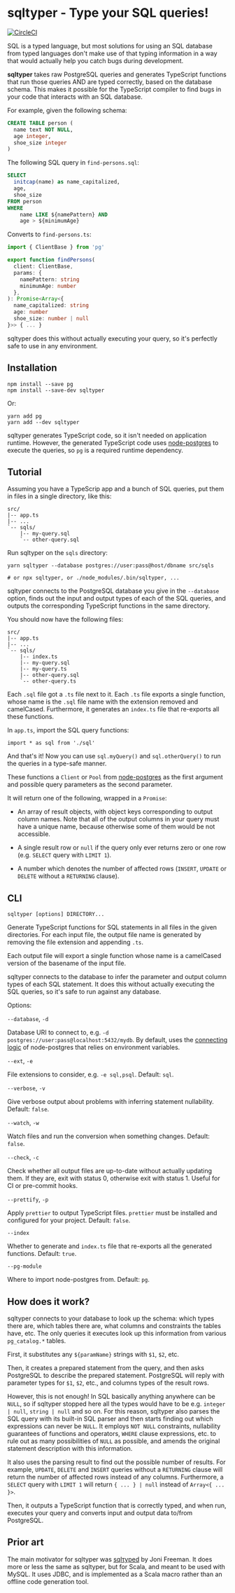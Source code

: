 # sqltyper - Type your SQL queries!

[![CircleCI](https://circleci.com/gh/akheron/sqltyper.svg?style=shield)](https://circleci.com/gh/akheron/sqltyper)

SQL is a typed language, but most solutions for using an SQL database
from typed languages don't make use of that typing information in a
way that would actually help you catch bugs during development.

**sqltyper** takes raw PostgreSQL queries and generates TypeScript
functions that run those queries AND are typed correctly, based on the
database schema. This makes it possible for the TypeScript compiler to
find bugs in your code that interacts with an SQL database.

For example, given the following schema:

```sql
CREATE TABLE person (
  name text NOT NULL,
  age integer,
  shoe_size integer
)
```

The following SQL query in `find-persons.sql`:

```sql
SELECT
  initcap(name) as name_capitalized,
  age,
  shoe_size
FROM person
WHERE
    name LIKE ${namePattern} AND
    age > ${minimumAge}
```

Converts to `find-persons.ts`:

```typescript
import { ClientBase } from 'pg'

export function findPersons(
  client: ClientBase,
  params: {
    namePattern: string
    minimumAge: number
  },
): Promise<Array<{
  name_capitalized: string
  age: number
  shoe_size: number | null
}>> { ... }
```

sqltyper does this without actually executing your query, so it's
perfectly safe to use in any environment.


## Installation

```
npm install --save pg
npm install --save-dev sqltyper
```

Or:

```
yarn add pg
yarn add --dev sqltyper
```

sqltyper generates TypeScript code, so it isn't needed on
application runtime. However, the generated TypeScript code uses
[node-postgres] to execute the queries, so `pg` is a required runtime
dependency.


[node-postgres]: https://node-postgres.com/


## Tutorial

Assuming you have a TypeScrip app and a bunch of SQL queries, put them
in files in a single directory, like this:

```
src/
|-- app.ts
|-- ...
`-- sqls/
    |-- my-query.sql
    `-- other-query.sql
```

Run sqltyper on the `sqls` directory:

```
yarn sqltyper --database postgres://user:pass@host/dbname src/sqls 

# or npx sqltyper, or ./node_modules/.bin/sqltyper, ...
```

sqltyper connects to the PostgreSQL database you give in the
`--database` option, finds out the input and output types of each of
the SQL queries, and outputs the corresponding TypeScript functions in
the same directory.

You should now have the following files:
```
src/
|-- app.ts
|-- ...
`-- sqls/
    |-- index.ts
    |-- my-query.sql
    |-- my-query.ts
    |-- other-query.sql
    `-- other-query.ts
```

Each `.sql` file got a `.ts` file next to it. Each `.ts` file exports
a single function, whose name is the `.sql` file name with the
extension removed and camelCased. Furthermore, it generates an
`index.ts` file that re-exports all these functions.

In `app.ts`, import the SQL query functions:

```
import * as sql from './sql'
```

And that's it! Now you can use `sql.myQuery()` and `sql.otherQuery()`
to run the queries in a type-safe manner.

These functions a `Client` or `Pool` from [node-postgres] as the first
argument and possible query parameters as the second parameter.

It will return one of the following, wrapped in a `Promise`:

- An array of result objects, with object keys corresponding to output
  column names. Note that all of the output columns in your query must
  have a unique name, because otherwise some of them would be not
  accessible.

- A single result row or `null` if the query only ever returns zero or
  one row (e.g. `SELECT` query with `LIMIT 1`).

- A number which denotes the number of affected rows (`INSERT`,
  `UPDATE` or `DELETE` without a `RETURNING` clause).


## CLI

```
sqltyper [options] DIRECTORY...
```

Generate TypeScript functions for SQL statements in all files in the
given directories. For each input file, the output file name is
generated by removing the file extension and appending `.ts`.

Each output file will export a single function whose name is a
camelCased version of the basename of the input file.

sqltyper connects to the database to infer the parameter and output
column types of each SQL statement. It does this without actually
executing the SQL queries, so it's safe to run against any database.

Options:

`--database`, `-d`

Database URI to connect to, e.g. `-d postgres://user:pass@localhost:5432/mydb`.
By default, uses the [connecting logic] of node-postgres that
relies on environment variables.

`--ext`, `-e`

File extensions to consider, e.g. `-e sql,psql`. Default: `sql`.

`--verbose`, `-v`

Give verbose output about problems with inferring statement
nullability. Default: `false`.

`--watch`, `-w`

Watch files and run the conversion when something changes. Default:
`false`.

`--check`, `-c`

Check whether all output files are up-to-date without actually
updating them. If they are, exit with status 0, otherwise exit with
status 1. Useful for CI or pre-commit hooks.

`--prettify`, `-p`

Apply `prettier` to output TypeScript files. `prettier` must be
installed and configured for your project. Default: `false`.

`--index`

Whether to generate and `index.ts` file that re-exports all the
generated functions. Default: `true`.

`--pg-module`

Where to import node-postgres from. Default: `pg`.

[connecting logic]: https://node-postgres.com/features/connecting


## How does it work?

sqltyper connects to your database to look up the schema: which
types there are, which tables there are, what columns and constraints
the tables have, etc. The only queries it executes look up this
information from various `pg_catalog.*` tables.

First, it substitutes any `${paramName}` strings with `$1`, `$2`, etc.

Then, it creates a prepared statement from the query, and then asks
PostgreSQL to describe the prepared statement. PostgreSQL will reply
with parameter types for `$1`, `$2`, etc., and columns types of the
result rows.

However, this is not enough! In SQL basically anything anywhere can be
`NULL`, so if sqltyper stopped here all the types would have to be
e.g. `integer | null`, `string | null` and so on. For this reason,
sqltyper also parses the SQL query with its built-in SQL parser and
then starts finding out which expressions can never be `NULL`. It
employs `NOT NULL` constraints, nullability guarantees of functions
and operators, `WHERE` clause expressions, etc. to rule out as many
possibilities of `NULL` as possible, and amends the original statement
description with this information.

It also uses the parsing result to find out the possible number of
results. For example, `UPDATE`, `DELETE` and `INSERT` queries without
a `RETURNING` clause will return the number of affected rows instead
of any columns. Furthermore, a `SELECT` query with `LIMIT 1` will
return `{ ... } | null` instead of `Array<{ ... }>`.

Then, it outputs a TypeScript function that is correctly typed, and
when run, executes your query and converts input and output data
to/from PostgreSQL.


## Prior art

The main motivator for sqltyper was [sqlτyped] by Joni Freeman. It
does more or less the same as sqltyper, but for Scala, and meant to be
used with MySQL. It uses JDBC, and is implemented as a Scala macro
rather than an offline code generation tool.

[sqlτyped]: https://github.com/jonifreeman/sqltyped
